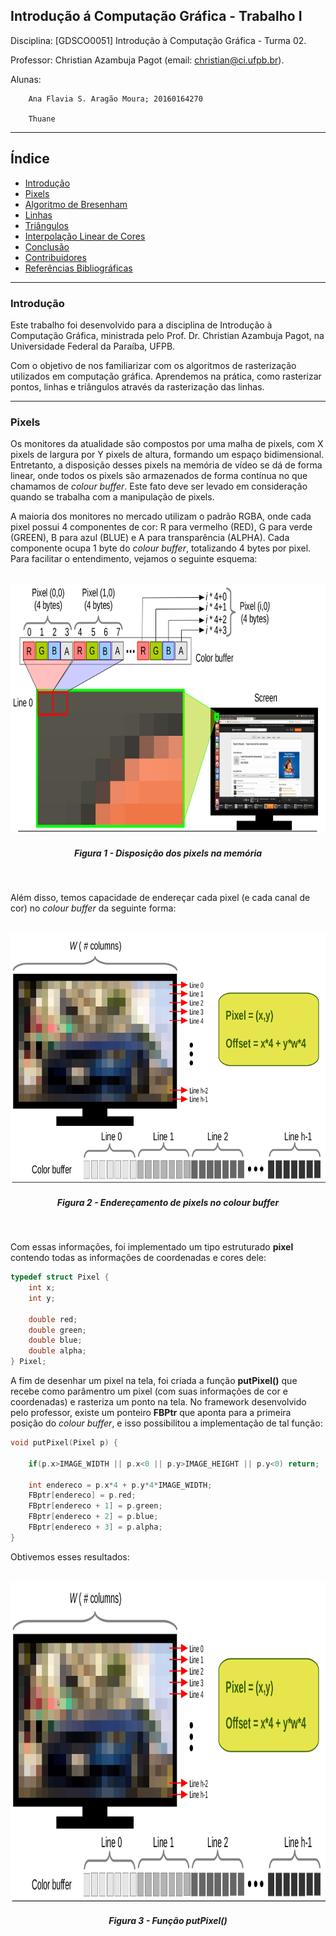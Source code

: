 Introdução á Computação Gráfica - Trabalho I
---

Disciplina: [GDSCO0051] Introdução à Computação Gráfica - Turma 02.

Professor: Christian Azambuja Pagot (email: christian@ci.ufpb.br).

Alunas: 
        
        Ana Flavia S. Aragão Moura; 20160164270

        Thuane

---

## Índice

* [Introdução](#introdução)
* [Pixels](#pixels)
* [Algoritmo de Bresenham](#algoritmo-de-bresenham)
* [Linhas](#linhas)
* [Triângulos](#triângulos)
* [Interpolação Linear de Cores](#interpolação-linear-de-cores)
* [Conclusão](#conclusão)
* [Contribuidores](#contribuidores)
* [Referências Bibliográficas](#referências-bibliográficas)

---


### Introdução
Este trabalho foi desenvolvido para a disciplina de Introdução à Computação Gráfica, ministrada pelo Prof. Dr. Christian Azambuja Pagot, na Universidade Federal da Paraíba, UFPB. 

Com o objetivo de nos familiarizar com os algoritmos de rasterização utilizados em computação gráfica. Aprendemos na prática, como rasterizar pontos, linhas e triângulos através da rasterização das linhas.

---

### Pixels

Os monitores da atualidade são compostos por uma malha de pixels, com X pixels de largura por Y pixels de altura, formando um espaço bidimensional. Entretanto, a disposição desses pixels na memória de vídeo se dá de forma linear, onde todos os pixels são armazenados de forma contínua no que chamamos de *colour buffer*. Este fato deve ser levado em consideração quando se trabalha com a manipulação de pixels.

A maioria dos monitores no mercado utilizam o padrão RGBA, onde cada pixel possui 4 componentes de cor: R para vermelho (RED), G para verde (GREEN), B para azul (BLUE) e A para transparência (ALPHA). Cada componente ocupa 1 byte do *colour buffer*, totalizando 4 bytes por pixel. Para facilitar o entendimento, vejamos o seguinte esquema:



<p align="center">
	<br>
	<img src="./Imagens/Figura1.png"/ width=720px height=400px>
	<h5 align="center">Figura 1 - Disposição dos pixels na memória</h5>
	<br>
</p>

Além disso, temos capacidade de endereçar cada pixel (e cada canal de cor) no *colour buffer* da seguinte forma:

<p align="center">
	<br>
	<img src="./Imagens/Figura2.png"/ width=720px height=400px>
	<h5 align="center">Figura 2 - Endereçamento de pixels no colour buffer</h5>
	<br>
</p>

Com essas informações, foi implementado um tipo estruturado **pixel** contendo todas as informações de coordenadas e cores dele:

```C++
typedef struct Pixel {
    int x;
    int y;

    double red;
    double green;
    double blue;
    double alpha;
} Pixel;
```

A fim de desenhar um pixel na tela, foi criada a função **putPixel()** que recebe como parâmentro um pixel (com suas informações de cor e coordenadas) e rasteriza um ponto na tela. No framework desenvolvido pelo professor, existe um ponteiro **FBPtr** que aponta para a primeira posição do *colour buffer*, e isso possibilitou a implementação de tal função:

``` C++
void putPixel(Pixel p) {
	
	if(p.x>IMAGE_WIDTH || p.x<0 || p.y>IMAGE_HEIGHT || p.y<0) return; 
	
	int endereco = p.x*4 + p.y*4*IMAGE_WIDTH;
	FBptr[endereco] = p.red;
	FBptr[endereco + 1] = p.green;
	FBptr[endereco + 2] = p.blue;
	FBptr[endereco + 3] = p.alpha;
}
```
Obtivemos esses resultados:
<p align="center">
	<br>
	<img src="./Imagens/Figura2.png"/ width=512px height=512px>
	<h5 align="center">Figura 3 - Função putPixel()</h5>
	<br>
</p>
